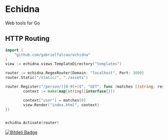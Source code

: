 # Echidna

Web tools for Go


## HTTP Routing

```go
import (
	"github.com/gabrielfalcao/echidna"
)
view := echidna.views.TemplateDirectory("templates")

router := echidna.RegexRouter{Domain: "localhost", Port: 3000}
router.Static("/static/", "./assets")

router.Register("/person/([0-9]+)$", "GET", func (matches []string, response http.ResponseWriter, request *http.Request){
        context := make(map[string][interface{}])

        context["user"] = matches[0]
        view.Render("index.html", context)
})


echidna.Activate(router)
```


[![Bitdeli Badge](https://d2weczhvl823v0.cloudfront.net/gabrielfalcao/echidna/trend.png)](https://bitdeli.com/free "Bitdeli Badge")

